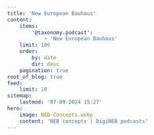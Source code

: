 ```yaml
---
title: 'New European Bauhaus'
content:
    items:
        '@taxonomy.podcast':
            - 'New European Bauhaus'
    limit: 100
    order:
        by: date
        dir: desc
    pagination: true
root_of_blog: true
feed:
    limit: 10
sitemap:
    lastmod: '07-09-2024 15:27'
hero:
    image: NEB-Concepts.webp
    content: 'NEB concepts | DigiNEB podcasts'
---
```


